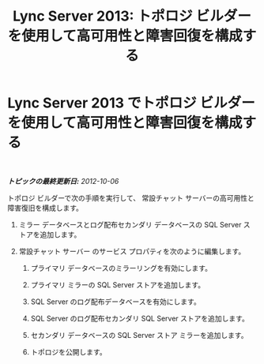 ﻿---
title: 'Lync Server 2013: トポロジ ビルダーを使用して高可用性と障害回復を構成する'
TOCTitle: トポロジ ビルダーを使用して高可用性と障害回復を構成する
ms:assetid: abc1a25d-1f5e-46ef-91d2-0144fc847206
ms:mtpsurl: https://technet.microsoft.com/ja-jp/library/JJ205172(v=OCS.15)
ms:contentKeyID: 48273242
ms.date: 05/19/2016
mtps_version: v=OCS.15
ms.translationtype: HT
---

# Lync Server 2013 でトポロジ ビルダーを使用して高可用性と障害回復を構成する

 

_**トピックの最終更新日:** 2012-10-06_

トポロジ ビルダーで次の手順を実行して、 常設チャット サーバーの高可用性と障害復旧を構成します。

1.  ミラー データベースとログ配布セカンダリ データベースの SQL Server ストアを追加します。

2.  常設チャット サーバー のサービス プロパティを次のように編集します。
    
    1.  プライマリ データベースのミラーリングを有効にします。
    
    2.  プライマリ ミラーの SQL Server ストアを追加します。
    
    3.  SQL Server のログ配布データベースを有効にします。
    
    4.  SQL Server のログ配布セカンダリ SQL Server ストアを追加します。
    
    5.  セカンダリ データベースの SQL Server ストア ミラーを追加します。
    
    6.  トポロジを公開します。

